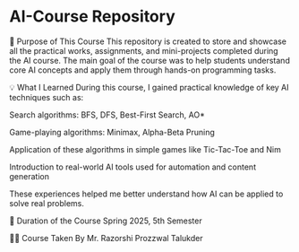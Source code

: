 # AI-Course Repository
📌 Purpose of This Course
This repository is created to store and showcase all the practical works, assignments, and mini-projects completed during the AI course. The main goal of the course was to help students understand core AI concepts and apply them through hands-on programming tasks.

💡 What I Learned
During this course, I gained practical knowledge of key AI techniques such as:

Search algorithms: BFS, DFS, Best-First Search, AO*

Game-playing algorithms: Minimax, Alpha-Beta Pruning

Application of these algorithms in simple games like Tic-Tac-Toe and Nim

Introduction to real-world AI tools used for automation and content generation

These experiences helped me better understand how AI can be applied to solve real problems.

📅 Duration of the Course
Spring 2025, 5th Semester

👨‍🏫 Course Taken By
Mr. Razorshi Prozzwal Talukder
